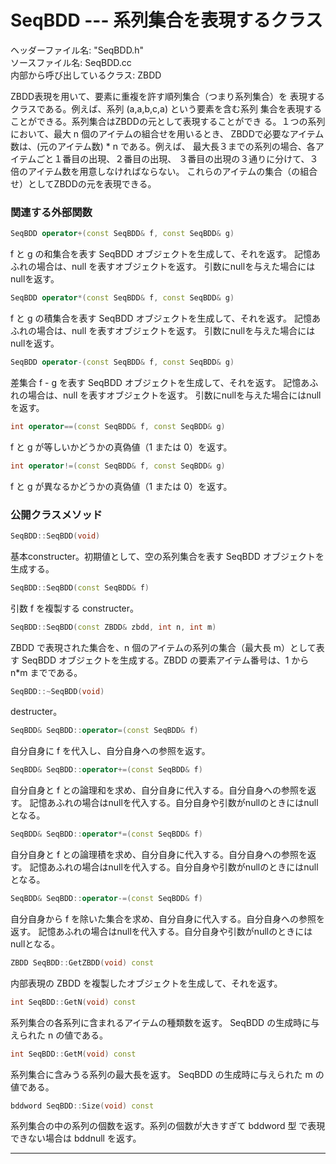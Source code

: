 # SeqBDD  --- 系列集合を表現するクラス

ヘッダーファイル名: "SeqBDD.h"  
ソースファイル名: SeqBDD.cc  
内部から呼び出しているクラス: ZBDD

ZBDD表現を用いて、要素に重複を許す順列集合（つまり系列集合）を
表現するクラスである。例えば、系列 (a,a,b,c,a) という要素を含む系列
集合を表現することができる。系列集合はZBDDの元として表現することができ
る。１つの系列において、最大 n 個のアイテムの組合せを用いるとき、
ZBDDで必要なアイテム数は、(元のアイテム数) * n である。例えば、
最大長３までの系列の場合、各アイテムごと１番目の出現、２番目の出現、
３番目の出現の３通りに分けて、３倍のアイテム数を用意しなければならない。
これらのアイテムの集合（の組合せ）としてZBDDの元を表現できる。

### 関連する外部関数

```cpp
SeqBDD operator+(const SeqBDD& f, const SeqBDD& g)
```

f と g の和集合を表す SeqBDD オブジェクトを生成して、それを返す。
記憶あふれの場合は、null を表すオブジェクトを返す。
引数にnullを与えた場合にはnullを返す。

```cpp
SeqBDD operator*(const SeqBDD& f, const SeqBDD& g)
```

f と g の積集合を表す SeqBDD オブジェクトを生成して、それを返す。
記憶あふれの場合は、null を表すオブジェクトを返す。
引数にnullを与えた場合にはnullを返す。

```cpp
SeqBDD operator-(const SeqBDD& f, const SeqBDD& g)
```

差集合 f - g を表す SeqBDD オブジェクトを生成して、それを返す。
記憶あふれの場合は、null を表すオブジェクトを返す。
引数にnullを与えた場合にはnullを返す。

```cpp
int operator==(const SeqBDD& f, const SeqBDD& g)
```

f と g が等しいかどうかの真偽値（1 または 0）を返す。

```cpp
int operator!=(const SeqBDD& f, const SeqBDD& g)
```

f と g が異なるかどうかの真偽値（1 または 0）を返す。

### 公開クラスメソッド

```cpp
SeqBDD::SeqBDD(void)
```

基本constructer。初期値として、空の系列集合を表す SeqBDD オブジェクトを
生成する。

```cpp
SeqBDD::SeqBDD(const SeqBDD& f)
```

引数 f を複製する constructer。

```cpp
SeqBDD::SeqBDD(const ZBDD& zbdd, int n, int m)
```

ZBDD で表現された集合を、n 個のアイテムの系列の集合（最大長 m）として表す 
SeqBDD オブジェクトを生成する。ZBDD の要素アイテム番号は、1 から
n*m までである。

```cpp
SeqBDD::~SeqBDD(void)
```

destructer。

```cpp
SeqBDD& SeqBDD::operator=(const SeqBDD& f)
```

自分自身に f を代入し、自分自身への参照を返す。

```cpp
SeqBDD& SeqBDD::operator+=(const SeqBDD& f)
```

自分自身と f との論理和を求め、自分自身に代入する。自分自身への参照を返す。
記憶あふれの場合はnullを代入する。自分自身や引数がnullのときにはnullとなる。

```cpp
SeqBDD& SeqBDD::operator*=(const SeqBDD& f)
```

自分自身と f との論理積を求め、自分自身に代入する。自分自身への参照を返す。
記憶あふれの場合はnullを代入する。自分自身や引数がnullのときにはnullとなる。

```cpp
SeqBDD& SeqBDD::operator-=(const SeqBDD& f)
```

自分自身から f を除いた集合を求め、自分自身に代入する。自分自身への参照を返す。
記憶あふれの場合はnullを代入する。自分自身や引数がnullのときにはnullとなる。

```cpp
ZBDD SeqBDD::GetZBDD(void) const
```

内部表現の ZBDD を複製したオブジェクトを生成して、それを返す。

```cpp
int SeqBDD::GetN(void) const
```

系列集合の各系列に含まれるアイテムの種類数を返す。
SeqBDD の生成時に与えられた n の値である。

```cpp
int SeqBDD::GetM(void) const
```

系列集合に含みうる系列の最大長を返す。
SeqBDD の生成時に与えられた m の値である。

```cpp
bddword SeqBDD::Size(void) const
```

系列集合の中の系列の個数を返す。系列の個数が大きすぎて bddword 型
で表現できない場合は bddnull を返す。

---

